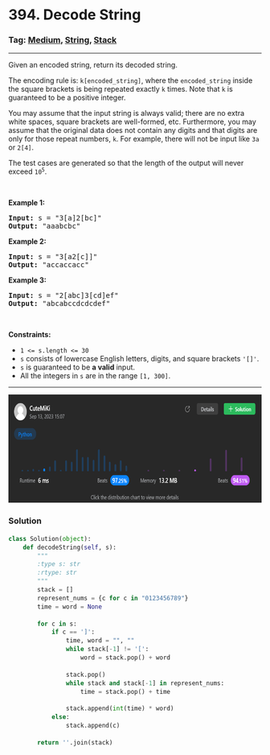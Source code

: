 # 394. Decode String
### Tag: [Medium](https://github.com/TheOnlyMiki/LeetCode-For-Fun/tree/main#medium-level), [String](https://github.com/TheOnlyMiki/LeetCode-For-Fun/tree/main#string), [Stack](https://github.com/TheOnlyMiki/LeetCode-For-Fun/tree/main#stack)
---
<div class="px-5 pt-4"><div class="flex"></div><div class="xFUwe" data-track-load="description_content"><p>Given an encoded string, return its decoded string.</p>

<p>The encoding rule is: <code>k[encoded_string]</code>, where the <code>encoded_string</code> inside the square brackets is being repeated exactly <code>k</code> times. Note that <code>k</code> is guaranteed to be a positive integer.</p>

<p>You may assume that the input string is always valid; there are no extra white spaces, square brackets are well-formed, etc. Furthermore, you may assume that the original data does not contain any digits and that digits are only for those repeat numbers, <code>k</code>. For example, there will not be input like <code>3a</code> or <code>2[4]</code>.</p>

<p>The test cases are generated so that the length of the output will never exceed <code>10<sup>5</sup></code>.</p>

<p>&nbsp;</p>
<p><strong class="example">Example 1:</strong></p>

<pre><strong>Input:</strong> s = "3[a]2[bc]"
<strong>Output:</strong> "aaabcbc"
</pre>

<p><strong class="example">Example 2:</strong></p>

<pre><strong>Input:</strong> s = "3[a2[c]]"
<strong>Output:</strong> "accaccacc"
</pre>

<p><strong class="example">Example 3:</strong></p>

<pre><strong>Input:</strong> s = "2[abc]3[cd]ef"
<strong>Output:</strong> "abcabccdcdcdef"
</pre>

<p>&nbsp;</p>
<p><strong>Constraints:</strong></p>

<ul>
	<li><code>1 &lt;= s.length &lt;= 30</code></li>
	<li><code>s</code> consists of lowercase English letters, digits, and square brackets <code>'[]'</code>.</li>
	<li><code>s</code> is guaranteed to be <strong>a valid</strong> input.</li>
	<li>All the integers in <code>s</code> are in the range <code>[1, 300]</code>.</li>
</ul>
</div></div>

---
<img src="Submit.png" width="700" height="215" />

### Solution

```python
class Solution(object):
    def decodeString(self, s):
        """
        :type s: str
        :rtype: str
        """
        stack = []
        represent_nums = {c for c in "0123456789"}
        time = word = None

        for c in s:
            if c == ']':
                time, word = "", ""
                while stack[-1] != '[':
                    word = stack.pop() + word

                stack.pop()
                while stack and stack[-1] in represent_nums:
                    time = stack.pop() + time

                stack.append(int(time) * word)
            else:
                stack.append(c)

        return ''.join(stack)
```
